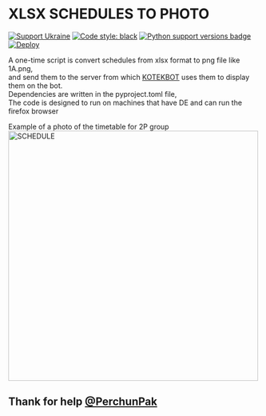 # XLSX SCHEDULES TO PHOTO

[![Support Ukraine](https://badgen.net/badge/support/UKRAINE/?color=0057B8&labelColor=FFD700)](https://www.gov.uk/government/news/ukraine-what-you-can-do-to-help)
[![Code style: black](https://img.shields.io/badge/code%20style-black-000000.svg)](https://github.com/psf/black)
[![Python support versions badge](https://img.shields.io/badge/python-4.0-blue)](https://www.python.org/downloads/)
[![Deploy](https://github.com/salko-ua/KOTEKBOT/actions/workflows/deploy.yml/badge.svg)](https://github.com/salko-ua/KOTEKBOT/actions/workflows/deploy.yml)

A one-time script is convert schedules from xlsx format to png file like 1A.png,  
and send them to the server from which [KOTEKBOT](https://github.com/salko-ua/KOTEKBOT) uses them to display them on the bot.   
Dependencies are written in the pyproject.toml file,  
The code is designed to run on machines that have DE and can run the firefox browser

Example of a photo of the timetable for 2P group  
<img title="2P.png" alt="SCHEDULE" src="https://schedule.salko-ua.de/black/2Р.png" height="500px">

## Thank for help [@PerchunPak](https://github.com/PerchunPak)  
